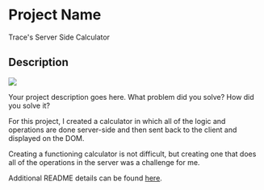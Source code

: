 # Project Name
Trace's Server Side Calculator
## Description

<img src="https://imgur.com/3aWKsHO"/>

Your project description goes here. What problem did you solve? How did you solve it?

For this project, I created a calculator in which all of the logic and operations are done server-side and then sent back to the client and displayed on the DOM.

Creating a functioning calculator is not difficult, but creating one that does all of the operations in the server was a challenge for me. 

Additional README details can be found [here](https://github.com/PrimeAcademy/readme-template/blob/master/README.md).
